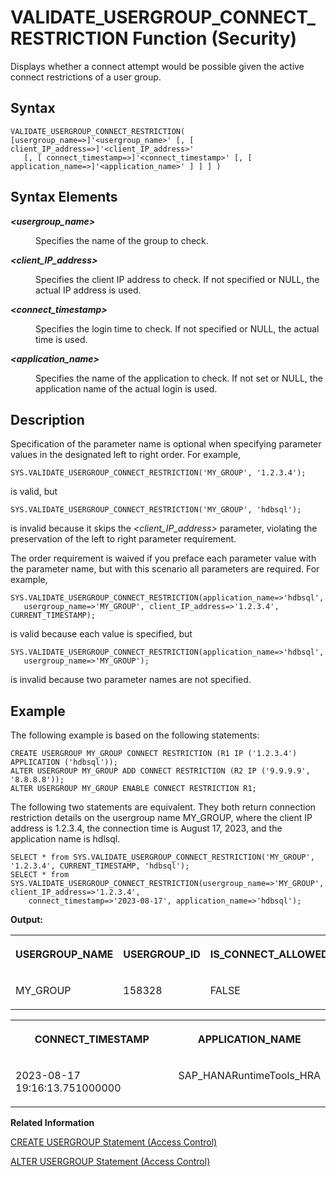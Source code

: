 <!-- loioc7a96e0bcc51447fa2af31413dbaff41 -->

# VALIDATE\_USERGROUP\_CONNECT\_RESTRICTION Function \(Security\)

Displays whether a connect attempt would be possible given the active connect restrictions of a user group.



<a name="loioc7a96e0bcc51447fa2af31413dbaff41__section_s1j_djn_lyb"/>

## Syntax

```
VALIDATE_USERGROUP_CONNECT_RESTRICTION( [usergroup_name=>]'<usergroup_name>' [, [ client_IP_address=>]'<client_IP_address>' 
   [, [ connect_timestamp=>]'<connect_timestamp>' [, [ application_name=>]'<application_name>' ] ] ] )
```



<a name="loioc7a96e0bcc51447fa2af31413dbaff41__section_a1w_dkn_lyb"/>

## Syntax Elements


<dl>
<dt><b>

*<usergroup\_name\>*

</b></dt>
<dd>

Specifies the name of the group to check.



</dd><dt><b>

*<client\_IP\_address\>*

</b></dt>
<dd>

Specifies the client IP address to check. If not specified or NULL, the actual IP address is used.



</dd><dt><b>

*<connect\_timestamp\>*

</b></dt>
<dd>

Specifies the login time to check. If not specified or NULL, the actual time is used.



</dd><dt><b>

*<application\_name\>*

</b></dt>
<dd>

Specifies the name of the application to check. If not set or NULL, the application name of the actual login is used.



</dd>
</dl>



<a name="loioc7a96e0bcc51447fa2af31413dbaff41__section_t1j_djn_lyb"/>

## Description

Specification of the parameter name is optional when specifying parameter values in the designated left to right order. For example,

```
SYS.VALIDATE_USERGROUP_CONNECT_RESTRICTION('MY_GROUP', '1.2.3.4');
```

is valid, but

```
SYS.VALIDATE_USERGROUP_CONNECT_RESTRICTION('MY_GROUP', 'hdbsql');
```

is invalid because it skips the *<client\_IP\_address\>* parameter, violating the preservation of the left to right parameter requirement.

The order requirement is waived if you preface each parameter value with the parameter name, but with this scenario all parameters are required. For example,

```
SYS.VALIDATE_USERGROUP_CONNECT_RESTRICTION(application_name=>'hdbsql',
   usergroup_name=>'MY_GROUP', client_IP_address=>'1.2.3.4', CURRENT_TIMESTAMP);
```

is valid because each value is specified, but

```
SYS.VALIDATE_USERGROUP_CONNECT_RESTRICTION(application_name=>'hdbsql',
   usergroup_name=>'MY_GROUP');
```

is invalid because two parameter names are not specified.



<a name="loioc7a96e0bcc51447fa2af31413dbaff41__section_n5q_2kn_lyb"/>

## Example

The following example is based on the following statements:

```
CREATE USERGROUP MY_GROUP CONNECT RESTRICTION (R1 IP ('1.2.3.4') APPLICATION ('hdbsql'));
ALTER USERGROUP MY_GROUP ADD CONNECT RESTRICTION (R2 IP ('9.9.9.9', '8.8.8.8'));
ALTER USERGROUP MY_GROUP ENABLE CONNECT RESTRICTION R1;

```

The following two statements are equivalent. They both return connection restriction details on the usergroup name MY\_GROUP, where the client IP address is 1.2.3.4, the connection time is August 17, 2023, and the application name is hdlsql.

```
SELECT * from SYS.VALIDATE_USERGROUP_CONNECT_RESTRICTION('MY_GROUP', '1.2.3.4', CURRENT_TIMESTAMP, 'hdbsql');
SELECT * from SYS.VALIDATE_USERGROUP_CONNECT_RESTRICTION(usergroup_name=>'MY_GROUP', client_IP_address=>'1.2.3.4',
    connect_timestamp=>'2023-08-17', application_name=>'hdbsql');
```

**Output:**


<table>
<tr>
<th valign="top">

USERGROUP\_NAME

</th>
<th valign="top">

USERGROUP\_ID

</th>
<th valign="top">

IS\_CONNECT\_ALLOWED

</th>
</tr>
<tr>
<td valign="top">

MY\_GROUP

</td>
<td valign="top">

158328

</td>
<td valign="top">

FALSE

</td>
</tr>
</table>


<table>
<tr>
<th valign="top">

CONNECT\_TIMESTAMP

</th>
<th valign="top">

APPLICATION\_NAME

</th>
</tr>
<tr>
<td valign="top">

2023-08-17 19:16:13.751000000

</td>
<td valign="top">

SAP\_HANARuntimeTools\_HRA

</td>
</tr>
</table>

**Related Information**  


[CREATE USERGROUP Statement \(Access Control\)](../012-SQL-Statements/create-usergroup-statement-access-control-9869125.md "Creates a usergroup.")

[ALTER USERGROUP Statement \(Access Control\)](../012-SQL-Statements/alter-usergroup-statement-access-control-aa94ca8.md "Alters a usergroup.")

